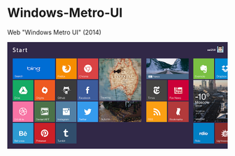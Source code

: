 # Windows-Metro-UI

Web "Windows Metro UI" (2014)

![](https://raw.githubusercontent.com/aai210/Windows-Metro-UI/master/image.jpg)
